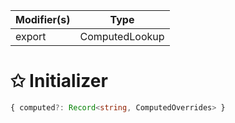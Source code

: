 | Modifier(s)                            | Type                     |
|----------------------------------------|--------------------------|
| export | ComputedLookup |

# &#10025; Initializer

```ts
{ computed?: Record<string, ComputedOverrides> }
```